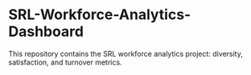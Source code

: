 # SRL-Workforce-Analytics-Dashboard
This repository contains the SRL workforce analytics project: diversity, satisfaction, and turnover metrics.
